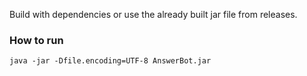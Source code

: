 Build with dependencies or use the already built jar file from releases.
### How to run
``` java -jar -Dfile.encoding=UTF-8 AnswerBot.jar ```

